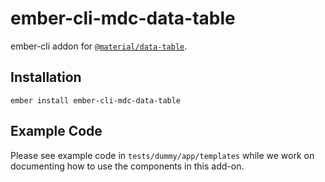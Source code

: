 ember-cli-mdc-data-table
==========================

ember-cli addon for [`@material/data-table`](https://github.com/material-components/material-components-web/tree/master/packages/mdc-data-table).

Installation
------------

    ember install ember-cli-mdc-data-table
    
Example Code
---------------

Please see example code in `tests/dummy/app/templates` while we work on documenting how to 
use the components in this add-on.
